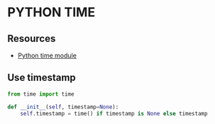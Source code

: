 # PYTHON TIME

## Resources

- [Python time module](https://docs.python.org/3/library/time.html)

## Use timestamp

```python
from time import time

def __init__(self, timestamp=None):
    self.timestamp = time() if timestamp is None else timestamp
```
